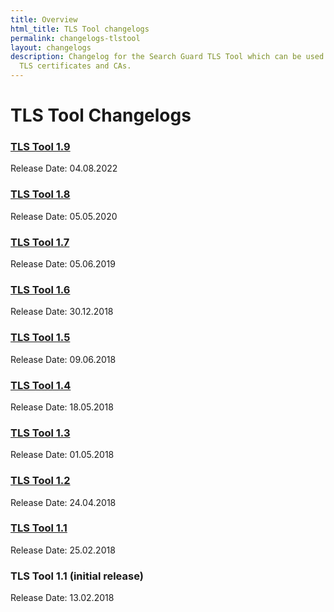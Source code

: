 ```yaml
---
title: Overview
html_title: TLS Tool changelogs
permalink: changelogs-tlstool
layout: changelogs
description: Changelog for the Search Guard TLS Tool which can be used to generate
  TLS certificates and CAs.
---
```

<!---
Copyright 2020 floragunn GmbH
-->

# TLS Tool Changelogs

### [TLS Tool 1.9](changelog-tlstool_1_9)

Release Date: 04.08.2022

### [TLS Tool 1.8](changelog-tlstool_1_8)

Release Date: 05.05.2020

### [TLS Tool 1.7](changelog-tlstool_1_7)

Release Date: 05.06.2019

### [TLS Tool 1.6](changelog-tlstool_1_6)

Release Date: 30.12.2018

### [TLS Tool 1.5](changelog-tlstool_1_5)

Release Date: 09.06.2018

### [TLS Tool 1.4](changelog-tlstool_1_4)

Release Date: 18.05.2018

### [TLS Tool 1.3](changelog-tlstool_1_3)

Release Date: 01.05.2018

### [TLS Tool 1.2](changelog-tlstool_1_2)

Release Date: 24.04.2018

### [TLS Tool 1.1](changelog-tlstool_1_1)

Release Date: 25.02.2018

### TLS Tool 1.1 (initial release)

Release Date: 13.02.2018
